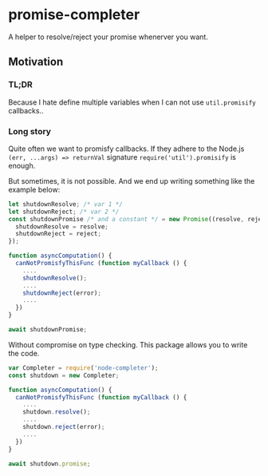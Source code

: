 # promise-completer

A helper to resolve/reject your promise whenerver you want.

## Motivation
### TL;DR
Because I hate define multiple variables when I can not use `util.promisify` callbacks..

### Long story
Quite often we want to promisfy callbacks. If they adhere to the Node.js `(err, ...args) => returnVal` signature `require('util').promisify` is enough.

But sometimes, it is not possible. And we end up writing something like the example below:
```javascript
let shutdownResolve; /* var 1 */
let shutdownReject; /* var 2 */
const shutdownPromise /* and a constant */ = new Promise((resolve, reject) => { 
  shutdownResolve = resolve;
  shutdownReject = reject; 
});

function asyncComputation() {
  canNotPromisfyThisFunc (function myCallback () {
    ....
    shutdownResolve();
    ....
    shutdownReject(error);
    ....
  })
}

await shutdownPromise;
```

Without compromise on type checking. This package allows you to write the code.

```javascript
var Completer = require('node-completer');
const shutdown = new Completer;

function asyncComputation() {
  canNotPromisfyThisFunc (function myCallback () {
    ....
    shutdown.resolve();
    ....
    shutdown.reject(error);
    ....
  })
}

await shutdown.promise;
```
